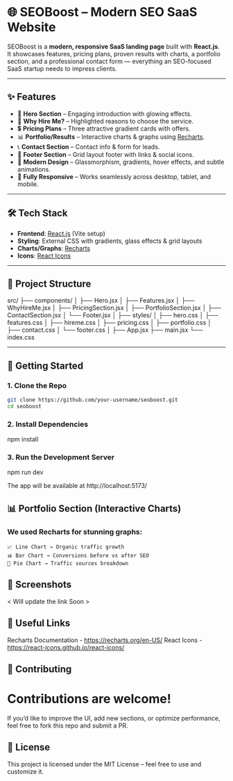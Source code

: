 # 🌐 SEOBoost – Modern SEO SaaS Website  

SEOBoost is a **modern, responsive SaaS landing page** built with **React.js**.  
It showcases features, pricing plans, proven results with charts, a portfolio section, and a professional contact form — everything an SEO-focused SaaS startup needs to impress clients.  

---

## ✨ Features  

- 🎯 **Hero Section** – Engaging introduction with glowing effects.  
- 💼 **Why Hire Me?** – Highlighted reasons to choose the service.  
- 💲 **Pricing Plans** – Three attractive gradient cards with offers.  
- 📊 **Portfolio/Results** – Interactive charts & graphs using [Recharts](https://recharts.org/).  
- 📞 **Contact Section** – Contact info & form for leads.  
- 📌 **Footer Section** – Grid layout footer with links & social icons.  
- 🌈 **Modern Design** – Glassmorphism, gradients, hover effects, and subtle animations.  
- 📱 **Fully Responsive** – Works seamlessly across desktop, tablet, and mobile.  

---

## 🛠️ Tech Stack  

- **Frontend**: [React.js](https://react.dev/) (Vite setup)  
- **Styling**: External CSS with gradients, glass effects & grid layouts  
- **Charts/Graphs**: [Recharts](https://recharts.org/)  
- **Icons**: [React Icons](https://react-icons.github.io/react-icons/)  

---

## 📂 Project Structure  
src/
├── components/
│ ├── Hero.jsx
│ ├── Features.jsx
│ ├── WhyHireMe.jsx
│ ├── PricingSection.jsx
│ ├── PortfolioSection.jsx
│ ├── ContactSection.jsx
│ └── Footer.jsx
│
├── styles/
│ ├── hero.css
│ ├── features.css
│ ├── hireme.css
│ ├── pricing.css
│ ├── portfolio.css
│ ├── contact.css
│ └── footer.css
│
├── App.jsx
├── main.jsx
└── index.css


---

## 🚀 Getting Started  

### 1. Clone the Repo  
```bash
git clone https://github.com/your-username/seoboost.git
cd seoboost
```

### 2. Install Dependencies
npm install

### 3. Run the Development Server
npm run dev

The app will be available at http://localhost:5173/

## 📊 Portfolio Section (Interactive Charts)
### We used Recharts for stunning graphs:
    📈 Line Chart → Organic traffic growth
    📊 Bar Chart → Conversions before vs after SEO
    🥧 Pie Chart → Traffic sources breakdown

## 📸 Screenshots
< Will update the link Soon >

## 🔗 Useful Links
Recharts Documentation - https://recharts.org/en-US/
React Icons - https://react-icons.github.io/react-icons/

## 🤝 Contributing
# Contributions are welcome!
If you’d like to improve the UI, add new sections, or optimize performance, feel free to fork this repo and submit a PR.

## 📄 License
This project is licensed under the MIT License – feel free to use and customize it.